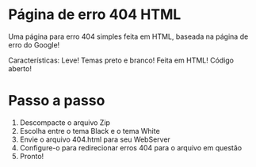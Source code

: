 # Página de erro 404 HTML
Uma página para erro 404 simples feita em HTML, baseada na página de erro do Google!

Características:
Leve!
Temas preto e branco!
Feita em HTML!
Código aberto!


# Passo a passo
1. Descompacte o arquivo Zip
2. Escolha entre o tema Black e o tema White
3. Envie o arquivo 404.html para seu WebServer
4. Configure-o para redirecionar erros 404 para o arquivo em questão
5. Pronto!
